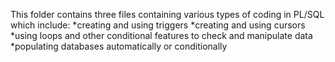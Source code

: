 This folder contains three files containing various types of coding in 
PL/SQL which include:
*creating and using triggers
*creating and using cursors
*using loops and other conditional features to check and manipulate data
*populating databases automatically or conditionally
